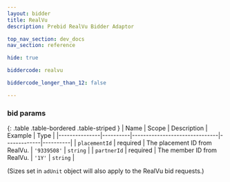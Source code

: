 ```yaml
---
layout: bidder
title: RealVu
description: Prebid RealVu Bidder Adaptor

top_nav_section: dev_docs
nav_section: reference

hide: true

biddercode: realvu

biddercode_longer_than_12: false

---
```



### bid params

{: .table .table-bordered .table-striped }
| Name          | Scope    | Description                   | Example     | Type     |
|---------------|----------|-------------------------------|-------------|----------|
| `placementId` | required | The placement ID from RealVu. | `'9339508'` | `string` |
| `partnerId`   | required | The member ID  from RealVu.   | `'1Y'`      | `string` |

(Sizes set in `adUnit` object will also apply to the RealVu bid requests.)
